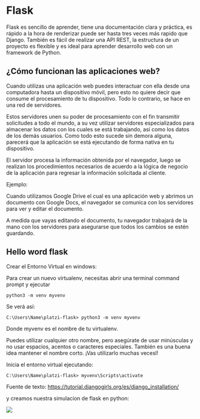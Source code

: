 <h1>Flask</h1>

Flask es sencillo de aprender, tiene una documentación clara y práctica, es rápido a la hora de renderizar puede ser hasta tres veces más rapido que Django. También es fácil de realizar una API REST, la estructura de un proyecto es flexible y es ideal para aprender desarrollo web con un framework de Python.

<h2>¿Cómo funcionan las aplicaciones web?</h2>

Cuando utilizas una aplicación web puedes interactuar con ella desde una computadora hasta un dispositivo móvil, pero esto no quiere decir que consume el procesamiento de tu dispositivo. Todo lo contrario, se hace en una red de servidores.

Estos servidores unen su poder de procesamiento con el fin transmitir solicitudes a todo el mundo, a su vez utilizar servidores especializados para almacenar los datos con los cuales se está trabajando, así como los datos de los demás usuarios. Como todo esto sucede sin demora alguna, parecerá que la aplicación se está ejecutando de forma nativa en tu dispositivo.

El servidor procesa la información obtenida por el navegador, luego se realizan los procedimientos necesarios de acuerdo a la lógica de negocio de la aplicación para regresar la información solicitada al cliente.

Ejemplo:

Cuando utilizamos Google Drive el cual es una aplicación web y abrimos un documento con Google Docs, el navegador se comunica con los servidores para ver y editar el documento.

A medida que vayas editando el documento, tu navegador trabajará de la mano con los servidores para asegurarse que todos los cambios se estén guardando.

<h2>Hello word flask</h2>

Crear el Entorno Virtual en windows:

Para crear un nuevo virtualenv, necesitas abrir una terminal command prompt y ejecutar

```
python3 -m venv myvenv
```

Se verá así:
```
C:\Users\Name\platzi-flask> python3 -m venv myvenv
```
Donde myvenv es el nombre de tu virtualenv.

Puedes utilizar cualquier otro nombre, pero asegúrate de usar minúsculas y no usar espacios, acentos o caracteres especiales. También es una buena idea mantener el nombre corto. ¡Vas utilizarlo muchas vecesl!

Inicia el entorno virtual ejecutando:

```
C:\Users\Name\platzi-flask> myvenv\Scripts\activate
```
Fuente de texto: https://tutorial.djangogirls.org/es/django_installation/

y creamos nuestra simulacion de flask en python:

<img src=https://i.imgur.com/uMPh6Ea.gif >
